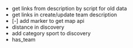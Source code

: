 - get links from description by script for old data
- get links in create/update team description 
- [-]  add marker to get map api
- distance in discovery
- add category sport to discovery
- has_team